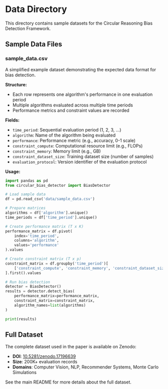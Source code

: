 # Data Directory

This directory contains sample datasets for the Circular Reasoning Bias Detection Framework.

## Sample Data Files

### sample_data.csv

A simplified example dataset demonstrating the expected data format for bias detection.

**Structure:**
- Each row represents one algorithm's performance in one evaluation period
- Multiple algorithms evaluated across multiple time periods
- Performance metrics and constraint values are recorded

**Fields:**
- `time_period`: Sequential evaluation period (1, 2, 3, ...)
- `algorithm`: Name of the algorithm being evaluated
- `performance`: Performance metric (e.g., accuracy, 0-1 scale)
- `constraint_compute`: Computational resource limit (e.g., FLOPs)
- `constraint_memory`: Memory limit (e.g., GB)
- `constraint_dataset_size`: Training dataset size (number of samples)
- `evaluation_protocol`: Version identifier of the evaluation protocol

**Usage:**
```python
import pandas as pd
from circular_bias_detector import BiasDetector

# Load sample data
df = pd.read_csv('data/sample_data.csv')

# Prepare matrices
algorithms = df['algorithm'].unique()
time_periods = df['time_period'].unique()

# Create performance matrix (T x K)
performance_matrix = df.pivot(
    index='time_period', 
    columns='algorithm', 
    values='performance'
).values

# Create constraint matrix (T x p)
constraint_matrix = df.groupby('time_period')[
    ['constraint_compute', 'constraint_memory', 'constraint_dataset_size']
].first().values

# Run bias detection
detector = BiasDetector()
results = detector.detect_bias(
    performance_matrix=performance_matrix,
    constraint_matrix=constraint_matrix,
    algorithm_names=list(algorithms)
)

print(results)
```

## Full Dataset

The complete dataset used in the paper is available on Zenodo:
- **DOI**: [10.5281/zenodo.17196639](https://doi.org/10.5281/zenodo.17196639)
- **Size**: 200K+ evaluation records
- **Domains**: Computer Vision, NLP, Recommender Systems, Monte Carlo Simulations

See the main README for more details about the full dataset.
